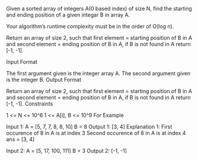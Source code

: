 Given a sorted array of integers A(0 based index) of size N, find the starting and ending position of a given integar B in array A.

Your algorithm’s runtime complexity must be in the order of O(log n).

Return an array of size 2, such that first element = starting position of B in A and second element = ending position of B in A, if B is not found in A return [-1, -1].




Input Format

The first argument given is the integer array A.
The second argument given is the integer B.
Output Format

 Return an array of size 2, such that first element = starting position of B in A and second element = ending position of B in A, if B is not found in A return [-1, -1].
Constraints

1 <= N <= 10^6
1 <= A[i], B <= 10^9
For Example

Input 1:
    A = [5, 7, 7, 8, 8, 10]
    B = 8
Output 1:
    [3, 4]
Explanation 1:
    First occurence of 8 in A is at index 3
    Second occurence of 8 in A is at index 4
    ans = [3, 4]

Input 2:
    A = [5, 17, 100, 111]
    B = 3
Output 2:
    [-1, -1]
